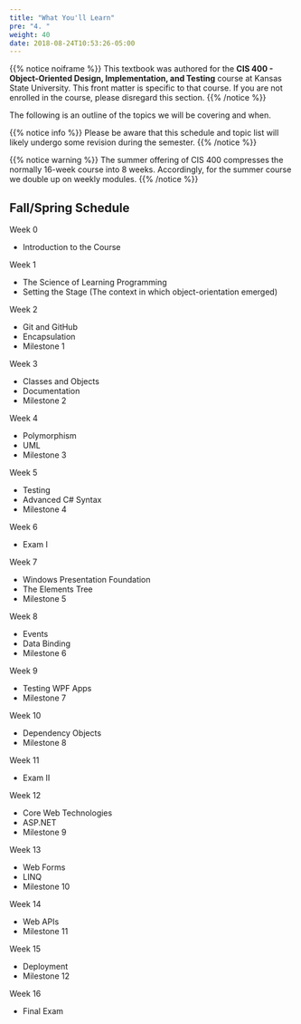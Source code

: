 ```yaml
---
title: "What You'll Learn"
pre: "4. "
weight: 40
date: 2018-08-24T10:53:26-05:00
---
```


{{% notice noiframe %}}
This textbook was authored for the **CIS 400 - Object-Oriented Design, Implementation, and Testing** course at Kansas State University.  This front matter is specific to that course.  If you are not enrolled in the course, please disregard this section.
{{% /notice %}}

The following is an outline of the topics we will be covering and when.  

{{% notice info %}}
Please be aware that this schedule and topic list will likely undergo some revision during the semester.
{{% /notice %}}

{{% notice warning %}}
The summer offering of CIS 400 compresses the normally 16-week course into 8 weeks.  Accordingly, for the summer course we double up on weekly modules.
{{% /notice %}}

## Fall/Spring Schedule

Week 0 
* Introduction to the Course

Week 1
* The Science of Learning Programming
* Setting the Stage (The context in which object-orientation emerged)

Week 2 
* Git and GitHub
* Encapsulation
* Milestone 1

Week 3
* Classes and Objects
* Documentation
* Milestone 2

Week 4
* Polymorphism
* UML
* Milestone 3

Week 5
* Testing
* Advanced C# Syntax
* Milestone 4

Week 6
* Exam I

Week 7
* Windows Presentation Foundation
* The Elements Tree
* Milestone 5

Week 8
* Events
* Data Binding
* Milestone 6

Week 9
* Testing WPF Apps
* Milestone 7

Week 10
* Dependency Objects
* Milestone 8

Week 11 
* Exam II

Week 12
* Core Web Technologies
* ASP.NET
* Milestone 9

Week 13
* Web Forms
* LINQ 
* Milestone 10

Week 14
* Web APIs
* Milestone 11

Week 15
* Deployment
* Milestone 12

Week 16 
* Final Exam